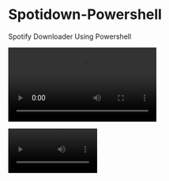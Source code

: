 
# Spotidown-Powershell

Spotify Downloader Using Powershell

![Doc Video](./Recording.mp4)

<video src='./Recording.mp4' width=180/>